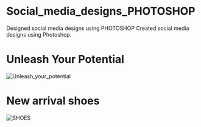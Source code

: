 # Social_media_designs_PHOTOSHOP
Designed social media designs using PHOTOSHOP
Created social media designs using Photoshop.
# Unleash Your Potential
![Unleash_your_potential](https://github.com/user-attachments/assets/8e792191-873b-4ccc-95c3-9e751daba698)
# New arrival shoes
![SHOES](https://github.com/user-attachments/assets/1ed3526d-65b2-4db7-b6c7-fa13c2931bf0)
